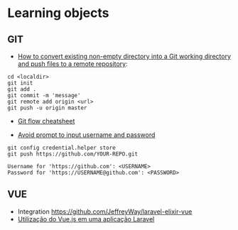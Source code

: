 # Learning objects

## GIT
* [How to convert existing non-empty directory into a Git working directory and push files to a remote repository](http://stackoverflow.com/questions/3311774/how-to-convert-existing-non-empty-directory-into-a-git-working-directory-and-pus):
```
cd <localdir>
git init
git add .
git commit -m 'message'
git remote add origin <url>
git push -u origin master
```
* [Git flow cheatsheet](https://danielkummer.github.io/git-flow-cheatsheet/)

* [Avoid prompt to input username and password](http://stackoverflow.com/questions/8588768/git-push-username-password-how-to-avoid)
```
git config credential.helper store
git push https://github.com/YOUR-REPO.git

Username for 'https://github.com': <USERNAME>
Password for 'https://USERNAME@github.com': <PASSWORD>
```

## VUE
* Integration https://github.com/JeffreyWay/laravel-elixir-vue
* [Utilização do Vue.js em uma aplicação Laravel](https://www.youtube.com/watch?v=TGSJjDahlrQ&t=23s)
